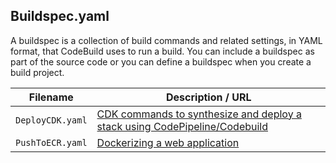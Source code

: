 ## Buildspec.yaml

A buildspec is a collection of build commands and related settings, in YAML format, that CodeBuild uses to run a build. You can include a buildspec as part of the source code or you can define a buildspec when you create a build project.

| Filename         | Description / URL                                                                                                                                |
| ---------------- | ------------------------------------------------------------------------------------------------------------------------------------------------ |
| `DeployCDK.yaml` | [CDK commands to synthesize and deploy a stack using CodePipeline/Codebuild](https://github.com/kaisewhite/AWS/tree/master/SecurityTokenService) |
| `PushToECR.yaml` | [Dockerizing a web application](https://github.com/kaisewhite/AWS/tree/master/SystemsManagerParameterStore)                                      |
